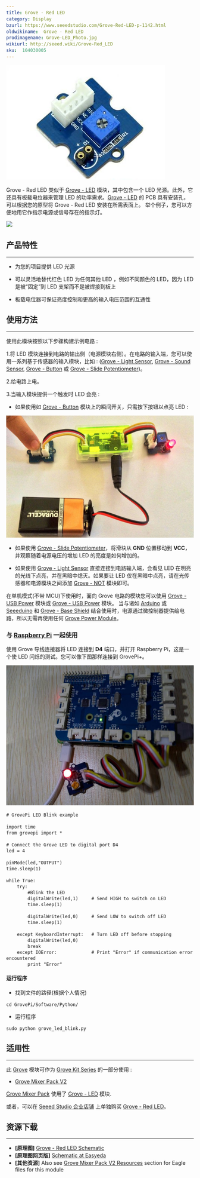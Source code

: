 ```yaml
---
title: Grove - Red LED
category: Display
bzurl: https://www.seeedstudio.com/Grove-Red-LED-p-1142.html
oldwikiname:  Grove - Red LED
prodimagename: Grove-LED_Photo.jpg
wikiurl: http://seeed.wiki/Grove-Red_LED
sku:  104030005
---
```


![](https://github.com/SeeedDocument/Grove-Red_LED/raw/master/img/Grove-LED_Photo.jpg)

Grove - Red LED 类似于 [Grove - LED](/Grove-LED "Grove - LED") 模块，其中包含一个 LED 光源。此外，它还具有板载电位器来管理 LED 的功率需求。[Grove - LED](/Grove-LED "Grove - LED") 的 PCB 具有安装孔，可以根据您的原型将 Grove - Red LED 安装在所需表面上。 举个例子，您可以方便地用它作指示电源或信号存在的指示灯。

[![](https://github.com/SeeedDocument/wiki_chinese/raw/master/docs/images/click_to_buy.PNG)](https://item.taobao.com/item.htm?spm=a1z10.3-c.w4002-11172317909.10.6ff448edbXtfEH&id=45476819992)

##  产品特性
---
*   为您的项目提供 LED 光源

*   可以灵活地替代红色 LED 为任何其他 LED ，例如不同颜色的 LED，因为 LED 是被“固定”到 LED 支架而不是被焊接到板上

*   板载电位器可保证亮度控制和更高的输入电压范围的互通性

##  使用方法
---
使用此模块按照以下步骤构建示例电路 :

1.将 LED 模块连接到电路的输出侧（电源模块右侧）。在电路的输入端，您可以使用一系列基于传感器的输入模块，比如 : ([Grove - Light Sensor](/Grove-Light_Sensor "Grove - Light Sensor"), [Grove - Sound Sensor](/Grove-Sound_Sensor "Grove - Sound Sensor"), [Grove - Button](/Grove-Button "Grove - Button") 或 [Grove - Slide Potentiometer](/Grove-Slide_Potentiometer "Grove - Slide Potentiometer"))。

2.给电路上电。

3.当输入模块提供一个触发时 LED 会亮 :
- 如果使用如 [Grove - Button](/Grove-Button "Grove - Button") 模块上的瞬间开关，只需按下按钮以点亮 LED :


![](https://github.com/SeeedDocument/Grove-Red_LED/raw/master/img/Grove-momentarySwitch-RedLED.jpg)


- 如果使用 [Grove - Slide Potentiometer](/Grove-Slide_Potentiometer "Grove - Slide Potentiometer")，将滑块从 **GND** 位置移动到 **VCC**，并观察随着电源电压的增加 LED 的亮度是如何增加的。

- 如果使用 [Grove - Light Sensor](/Grove-Light_Sensor "Grove - Light Sensor") 直接连接到电路输入端，会看见 LED 在明亮的光线下点亮，并在黑暗中熄灭。如果要让 LED 仅在黑暗中点亮，请在光传感器和电源模块之间添加 [Grove - NOT](/Grove-NOT "Grove - NOT") 模块即可。


在单机模式(不带 MCU)下使用时，面向 Grove 电路的模块您可以使用 [Grove - USB Power](/Grove-Mixer_Pack#2._USB_Power "Grove - Mixer Pack") 模块或 [Grove - USB Power](/Grove-Mixer_Pack#2._USB_Power "Grove - Mixer Pack") 模块。 当与诸如 [Arduino](/w/index.php?title=Arduino&amp;action=edit&amp;redlink=1 "Arduino&amp;action=edit&amp;redlink=1") 或 [Seeeduino](/Seeeduino "Seeeduino") 和 [Grove - Base Shield](/Grove-Base_Shield "Grove - Base Shield") 结合使用时，电源通过微控制器提供给电路，所以无需再使用任何 [Grove Power Module](/GROVE_System#Power "GROVE System")。

###   与 [Raspberry Pi](/GrovePiPlus "GrovePi+") 一起使用

使用 Grove 导线连接器将 LED 连接到 **D4** 端口，并打开 Raspberry Pi，这是一个使 LED 闪烁的测试。您可以像下图那样连接到 GrovePi+。

![](https://github.com/SeeedDocument/Grove-Red_LED/raw/master/img/GrovePiPlus_red_led.jpg)


```
# GrovePi LED Blink example

import time
from grovepi import *

# Connect the Grove LED to digital port D4
led = 4

pinMode(led,"OUTPUT")
time.sleep(1)

while True:
    try:
        #Blink the LED
        digitalWrite(led,1)		# Send HIGH to switch on LED
        time.sleep(1)

        digitalWrite(led,0)		# Send LOW to switch off LED
        time.sleep(1)

    except KeyboardInterrupt:	# Turn LED off before stopping
        digitalWrite(led,0)
        break
    except IOError:				# Print "Error" if communication error encountered
        print "Error"
```

####   运行程序

*   找到文件的路径(根据个人情况)
```
cd GrovePi/Software/Python/
```

*   运行程序
```
sudo python grove_led_blink.py
```

##  适用性
---
此 [Grove](/Grove "Grove") 模块可作为 [Grove Kit Series](/GROVE_System#GROVE_Kit_Series "GROVE System") 的一部分使用 :

*   [Grove Mixer Pack V2](/GROVE_MIXER_PACK_V2 "GROVE MIXER PACK V2")

[Grove Mixer Pack](/Grove-Mixer_Pack "Grove - Mixer Pack") 使用了 [Grove - LED](/Grove-LED "Grove - LED") 模块.

或者，可以在 [Seeed Studio 企业店铺](https://seeedstudio.taobao.com/?spm=2013.1.0.0.6485c96fdjYI88) 上单独购买 [Grove - Red LED](https://item.taobao.com/item.htm?spm=a1z10.3-c.w4002-11172317909.10.6ff448edbXtfEH&id=45476819992)。

##  资源下载
---
* **[原理图]** [Grove - Red LED Schematic](https://github.com/SeeedDocument/Grove-Red_LED/raw/master/res/Grove-LED_v1.3.pdf)
* **[原理图网页版]** [Schematic at Easyeda](https://easyeda.com/Seeed/Grove_Red_LED-7e3e5eacbdc94abb90c01c55c55bc83a)
* **[其他资源]** Also see [Grove Mixer Pack V2 Resources](/GROVE_MIXER_PACK_V2#Resources "GROVE MIXER PACK V2") section for Eagle files for this module

